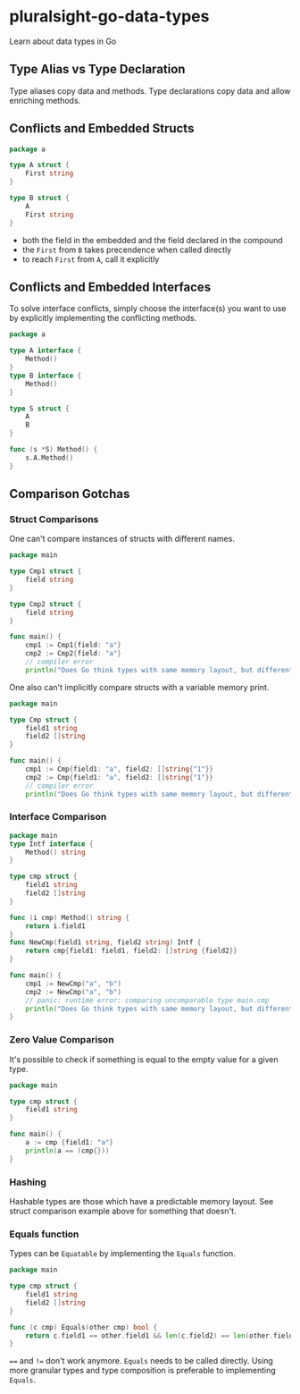 # pluralsight-go-data-types
Learn about data types in Go

## Type Alias vs Type Declaration

Type aliases copy data and methods. Type declarations copy data and allow enriching methods.

## Conflicts and Embedded Structs

```go
package a

type A struct {
    First string
}

type B struct {
    A
    First string
}
```

- both the field in the embedded and the field declared in the compound
- the `First` from `B` takes precendence when called directly
- to reach `First` from `A`, call it explicitly

## Conflicts and Embedded Interfaces

To solve interface conflicts, simply choose the interface(s) you want to use by explicitly
implementing the conflicting methods.
 
```go
package a

type A interface {
    Method()
}
type B interface {
    Method()
}

type S struct {
    A
    B
}

func (s *S) Method() {
    s.A.Method()
}
```

## Comparison Gotchas

### Struct Comparisons

One can't compare instances of structs with different names.

```go
package main

type Cmp1 struct {
	field string
}

type Cmp2 struct {
	field string
}

func main() {
	cmp1 := Cmp1{field: "a"}
	cmp2 := Cmp2{field: "a"}
    // compiler error
	println("Does Go think types with same memory layout, but different names are equal?", cmp1 == cmp2) 
```

One also can't implicitly compare structs with a variable memory print.

```go
package main

type Cmp struct {
	field1 string
    field2 []string
}

func main() {
	cmp1 := Cmp{field1: "a", field2: []string{"1"}}
	cmp2 := Cmp{field1: "a", field2: []string{"1"}}
    // compiler error
	println("Does Go think types with same memory layout, but different names are equal?", cmp1 == cmp2) 
```

### Interface Comparison

```go
package main
type Intf interface {
    Method() string
}

type cmp struct {
	field1 string
    field2 []string
}

func (i cmp) Method() string {
    return i.field1
}
func NewCmp(field1 string, field2 string) Intf {
    return cmp{field1: field1, field2: []string {field2}}
}

func main() {
	cmp1 := NewCmp("a", "b")
	cmp2 := NewCmp("a", "b")
    // panic: runtime error: comparing uncomparable type main.cmp
	println("Does Go think types with same memory layout, but different names are equal?", cmp1 == cmp2)
}
```

### Zero Value Comparison

It's possible to check if something is equal to the empty value for a given type.

```go
package main

type cmp struct {
	field1 string
}

func main() {
    a := cmp {field1: "a"}
    println(a == (cmp{}))
}
```

### Hashing

Hashable types are those which have a predictable memory layout. See struct comparison example above for something
that doesn't.

### Equals function

Types can be `Equatable` by implementing the `Equals` function.

```go
package main

type cmp struct {
    field1 string
    field2 []string
}

func (c cmp) Equals(other cmp) bool {
    return c.field1 == other.field1 && len(c.field2) == len(other.field2) 
} 
```

`==` and `!=` don't work anymore. `Equals` needs to be called directly. Using more granular types and type 
composition is preferable to implementing `Equals`.
